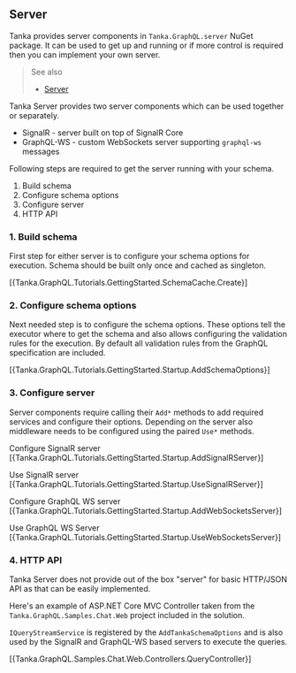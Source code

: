 ## Server

Tanka provides server components in `Tanka.GraphQL.server` NuGet
package. It can be used to get up and running or if more control is
required then you can implement your own server.

> See also
>
> * [Server](2-server/0-common.html)

Tanka Server provides two server components which can be used together
or separately. 

* SignalR - server built on top of SignalR Core
* GraphQL-WS - custom WebSockets server supporting `graphql-ws` messages


Following steps are required to get the server running with your schema.

1. Build schema
2. Configure schema options
3. Configure server
4. HTTP API


### 1. Build schema

First step for either server is to configure your schema options
for execution. Schema should be built only once and cached as singleton.

[{Tanka.GraphQL.Tutorials.GettingStarted.SchemaCache.Create}]


### 2. Configure schema options

Next needed step is to configure the schema options. These options tell
the executor where to get the schema and also allows configuring the validation
rules for the execution. By default all validation rules from the GraphQL
specification are included.

[{Tanka.GraphQL.Tutorials.GettingStarted.Startup.AddSchemaOptions}]


### 3. Configure server

Server components require calling their `Add*` methods to add required
services and configure their options. Depending on the server also
middleware needs to be configured using the paired `Use*` methods.

Configure SignalR server
[{Tanka.GraphQL.Tutorials.GettingStarted.Startup.AddSignalRServer}]

Use SignalR server
[{Tanka.GraphQL.Tutorials.GettingStarted.Startup.UseSignalRServer}]


Configure GraphQL WS server
[{Tanka.GraphQL.Tutorials.GettingStarted.Startup.AddWebSocketsServer}]

Use GraphQL WS Server
[{Tanka.GraphQL.Tutorials.GettingStarted.Startup.UseWebSocketsServer}]


### 4. HTTP API

Tanka Server does not provide out of the box "server" for basic
HTTP/JSON API as that can be easily implemented.

Here's an example of ASP.NET Core MVC Controller taken from the 
`Tanka.GraphQL.Samples.Chat.Web` project included in the solution.

`IQueryStreamService` is registered by the `AddTankaSchemaOptions`
and is also used by the SignalR and GraphQL-WS based servers to 
execute the queries.

[{Tanka.GraphQL.Samples.Chat.Web.Controllers.QueryController}]
